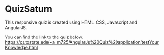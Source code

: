 # QuizSaturn
This responsive quiz is created using HTML, CSS, Javascript and AngularJS. 

You can find the link to the quiz below:
https://cs.txstate.edu/~a_m725/AngularJs%20Quiz%20application/testYourKnowledge.html

